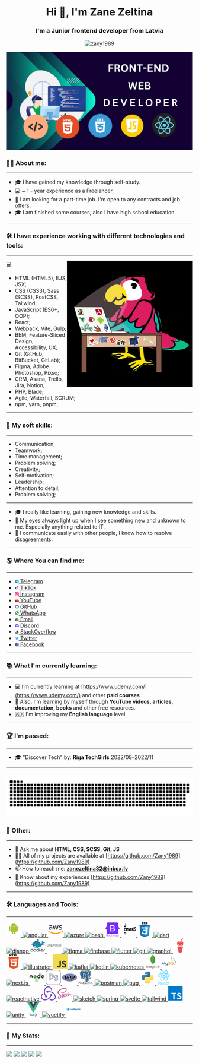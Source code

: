 <!--suppress ALL -->
<h1 align="center">Hi 👋, I'm Zane Zeltina</h1>
<h3 align="center">I'm a Junior frontend developer from Latvia</h3>

<p align="center"> <img src="https://komarev.com/ghpvc/?username=zany1989&label=Profile%20views&color=0e75b6&style=flat" alt="zany1989" /> </p>

![](assets/main-bg.png)

### 👩🏻 About me:
___
* 🎓 I have gained my knowledge through self-study.
* 💻 ~ 1 - year experience as a Freelancer.
* 💼 I am looking for a part-time job. I'm open to any contracts and job offers.
* 🎓 I am finished some courses, also I have high school education.
___
### 🛠️ I have experience working with different **technologies** and **tools**:
___
💻<img align="right" width="340" alt="coding-bird" src="assets/coding-bird.gif" />
  - HTML (HTML5), EJS, JSX;
  - CSS (CSS3), Sass (SCSS), PostCSS, Tailwind;
  - JavaScript (ES6+, OOP);
  - React;
  - Webpack, Vite, Gulp;
  - BEM, Feature-Sliced Design, Accessibility, UX;
  - Git (GitHub, BitBucket, GitLab);
  - Figma, Adobe Photoshop, Pixso;
  - CRM, Asana, Trello, Jira, Notion;
  - PHP, Blade;
  - Agile, Waterfall, SCRUM;
  - npm, yarn, pnpm;
___
### 🔑 My soft skills:
___
  - Communication;
  - Teamwork;
  - Time management;
  - Problem solving;
  - Creativity;
  - Self-motivation;
  - Leadership;
  - Attention to detail;
  - Problem solving;
___
* 🎓 I really like learning, gaining new knowledge and skills.
* 👀 My eyes always light up when I see something new and unknown to me. Especially 
  anything related to IT.
* 💬 I communicate easily with other people, I know how to resolve disagreements.
___
### 🌎 Where You can find me:
___
- <img src="assets/icons/platforms/telegram.svg" width="10"/><a href="https://t.me/Zany1989" target="_blank"> Telegram</a>
- <img src="assets/icons/platforms/tiktok.svg" width="10"/><a href="https://www.tiktok.com/@aleksanderlamkov" target="_blank"> TikTok</a>
- <img src="assets/icons/platforms/instagram.svg" width="10"/><a href="https://www.instagram.com/zanezeltina32/" target="_blank"> Instagram</a>
- <img src="assets/icons/platforms/youtube.svg" width="10"/><a href="https://www.youtube.com/@AleksanderLamkov" target="_blank"> YouTube</a>
- <img src="assets/icons/platforms/github.svg" width="10"/><a href="https://github.com/Zany1989" target="_blank"> GitHub</a>
- <img src="assets/icons/platforms/whatsapp.svg" width="10"/><a href="https://wa. me/3712909120" target="_blank"> WhatsApp</a>
- <img src="assets/icons/platforms/email.svg" width="10"/><a href="mailto:zanezeltina32@inbox.lv" target="_blank"> Email</a>
- <img src="assets/icons/platforms/discord.svg" width="10"/><a href="https://discord.gg/4b2c5e3f" target="_blank"> Discord</a>
- <img src="assets/icons/platforms/stackoverflow.svg" width="10"/><a href="https://stackoverflow.com/users/21370151/zany1919" target="_blank"> StackOverflow</a>
- <img src="assets/icons/platforms/twitter.svg" width="10"/><a href="https://x.com/ZaneZeltina35" target="_blank"> Twitter</a>
- <img src="assets/icons/platforms/facebook.svg" width="10"/><a href="https://www.facebook.com/aleksander.lamkov" target="_blank"> Facebook</a>
___
### 📚 What I'm currently learning:
___
- 💻 I’m currently learning at [https://www.udemy.com/](https://www.udemy.com/) and
  other **paid courses**
- 📑 Also, I'm learning by myself through **YouTube videos, articles, documentation, 
  books** and other free resources.
- 🇬🇧 I'm improving my **English language** level
___
### 🏆 I'm passed:
___
- 🎓 "Discover Tech" by: **Riga TechGirls** 2022/08–2022/11
___
###

<p align="center">
 <img width="600" src="assets/github-snake.svg" alt="snake"/>
</p>

### 🔖 Other:
___
- 💬 Ask me about **HTML, CSS, SCSS, Git, JS**
- 👨‍💻 All of my projects are available at [https://github.com/Zany1989](https://github.com/Zany1989)
- 📫 How to reach me: **zanezeltina32@inbox.lv**
- 📄 Know about my experiences [https://github.com/Zany1989](https://github.com/Zany1989)
___
### 🛠️ Languages and Tools:
___
<p align="left"> <a href="https://developer.android.com" target="_blank" 
rel="noreferrer"> <img src="https://raw.githubusercontent.com/devicons/devicon/master/icons/android/android-original-wordmark.svg" alt="android" width="40" height="40"/> </a> <a href="https://angular.io" target="_blank" rel="noreferrer"> <img src="https://angular.io/assets/images/logos/angular/angular.svg" alt="angular" width="40" height="40"/> </a> <a href="https://aws.amazon.com" target="_blank" rel="noreferrer"> <img src="https://raw.githubusercontent.com/devicons/devicon/master/icons/amazonwebservices/amazonwebservices-original-wordmark.svg" alt="aws" width="40" height="40"/> </a> <a href="https://azure.microsoft.com/en-in/" target="_blank" rel="noreferrer"> <img src="https://www.vectorlogo.zone/logos/microsoft_azure/microsoft_azure-icon.svg" alt="azure" width="40" height="40"/> </a> <a href="https://www.gnu.org/software/bash/" target="_blank" rel="noreferrer"> <img src="https://www.vectorlogo.zone/logos/gnu_bash/gnu_bash-icon.svg" alt="bash" width="40" height="40"/> </a> <a href="https://getbootstrap.com" target="_blank" rel="noreferrer"> <img src="https://raw.githubusercontent.com/devicons/devicon/master/icons/bootstrap/bootstrap-plain-wordmark.svg" alt="bootstrap" width="40" height="40"/> </a> <a href="https://canvasjs.com" target="_blank" rel="noreferrer"> <img src="https://raw.githubusercontent.com/Hardik0307/Hardik0307/master/assets/canvasjs-charts.svg" alt="canvasjs" width="40" height="40"/> </a> <a href="https://www.w3schools.com/css/" target="_blank" rel="noreferrer"> <img src="https://raw.githubusercontent.com/devicons/devicon/master/icons/css3/css3-original-wordmark.svg" alt="css3" width="40" height="40"/> </a> <a href="https://dart.dev" target="_blank" rel="noreferrer"> <img src="https://www.vectorlogo.zone/logos/dartlang/dartlang-icon.svg" alt="dart" width="40" height="40"/> </a> <a href="https://www.djangoproject.com/" target="_blank" rel="noreferrer"> <img src="https://cdn.worldvectorlogo.com/logos/django.svg" alt="django" width="40" height="40"/> </a> <a href="https://www.docker.com/" target="_blank" rel="noreferrer"> <img src="https://raw.githubusercontent.com/devicons/devicon/master/icons/docker/docker-original-wordmark.svg" alt="docker" width="40" height="40"/> </a> <a href="https://expressjs.com" target="_blank" rel="noreferrer"> <img src="https://raw.githubusercontent.com/devicons/devicon/master/icons/express/express-original-wordmark.svg" alt="express" width="40" height="40"/> </a> <a href="https://www.figma.com/" target="_blank" rel="noreferrer"> <img src="https://www.vectorlogo.zone/logos/figma/figma-icon.svg" alt="figma" width="40" height="40"/> </a> <a href="https://firebase.google.com/" target="_blank" rel="noreferrer"> <img src="https://www.vectorlogo.zone/logos/firebase/firebase-icon.svg" alt="firebase" width="40" height="40"/> </a> <a href="https://flutter.dev" target="_blank" rel="noreferrer"> <img src="https://www.vectorlogo.zone/logos/flutterio/flutterio-icon.svg" alt="flutter" width="40" height="40"/> </a> <a href="https://git-scm.com/" target="_blank" rel="noreferrer"> <img src="https://www.vectorlogo.zone/logos/git-scm/git-scm-icon.svg" alt="git" width="40" height="40"/> </a> <a href="https://graphql.org" target="_blank" rel="noreferrer"> <img src="https://www.vectorlogo.zone/logos/graphql/graphql-icon.svg" alt="graphql" width="40" height="40"/> </a> <a href="https://gulpjs.com" target="_blank" rel="noreferrer"> <img src="https://raw.githubusercontent.com/devicons/devicon/master/icons/gulp/gulp-plain.svg" alt="gulp" width="40" height="40"/> </a> <a href="https://www.w3.org/html/" target="_blank" rel="noreferrer"> <img src="https://raw.githubusercontent.com/devicons/devicon/master/icons/html5/html5-original-wordmark.svg" alt="html5" width="40" height="40"/> </a> <a href="https://www.adobe.com/in/products/illustrator.html" target="_blank" rel="noreferrer"> <img src="https://www.vectorlogo.zone/logos/adobe_illustrator/adobe_illustrator-icon.svg" alt="illustrator" width="40" height="40"/> </a> <a href="https://developer.mozilla.org/en-US/docs/Web/JavaScript" target="_blank" rel="noreferrer"> <img src="https://raw.githubusercontent.com/devicons/devicon/master/icons/javascript/javascript-original.svg" alt="javascript" width="40" height="40"/> </a> <a href="https://kafka.apache.org/" target="_blank" rel="noreferrer"> <img src="https://www.vectorlogo.zone/logos/apache_kafka/apache_kafka-icon.svg" alt="kafka" width="40" height="40"/> </a> <a href="https://kotlinlang.org" target="_blank" rel="noreferrer"> <img src="https://www.vectorlogo.zone/logos/kotlinlang/kotlinlang-icon.svg" alt="kotlin" width="40" height="40"/> </a> <a href="https://kubernetes.io" target="_blank" rel="noreferrer"> <img src="https://www.vectorlogo.zone/logos/kubernetes/kubernetes-icon.svg" alt="kubernetes" width="40" height="40"/> </a> <a href="https://www.mongodb.com/" target="_blank" rel="noreferrer"> <img src="https://raw.githubusercontent.com/devicons/devicon/master/icons/mongodb/mongodb-original-wordmark.svg" alt="mongodb" width="40" height="40"/> </a> <a href="https://www.mysql.com/" target="_blank" rel="noreferrer"> <img src="https://raw.githubusercontent.com/devicons/devicon/master/icons/mysql/mysql-original-wordmark.svg" alt="mysql" width="40" height="40"/> </a> <a href="https://nextjs.org/" target="_blank" rel="noreferrer"> <img src="https://cdn.worldvectorlogo.com/logos/nextjs-2.svg" alt="next.js" width="40" height="40"/> </a> <a href="https://nodejs.org" target="_blank" rel="noreferrer"> <img src="https://raw.githubusercontent.com/devicons/devicon/master/icons/nodejs/nodejs-original-wordmark.svg" alt="nodejs" width="40" height="40"/> </a> <a href="https://www.photoshop.com/en" target="_blank" rel="noreferrer"> <img src="https://raw.githubusercontent.com/devicons/devicon/master/icons/photoshop/photoshop-line.svg" alt="photoshop" width="40" height="40"/> </a> <a href="https://www.php.net" target="_blank" rel="noreferrer"> <img src="https://raw.githubusercontent.com/devicons/devicon/master/icons/php/php-original.svg" alt="php" width="40" height="40"/> </a> <a href="https://www.postgresql.org" target="_blank" rel="noreferrer"> <img src="https://raw.githubusercontent.com/devicons/devicon/master/icons/postgresql/postgresql-original-wordmark.svg" alt="postgresql" width="40" height="40"/> </a> <a href="https://postman.com" target="_blank" rel="noreferrer"> <img src="https://www.vectorlogo.zone/logos/getpostman/getpostman-icon.svg" alt="postman" width="40" height="40"/> </a> <a href="https://pugjs.org" target="_blank" rel="noreferrer"> <img src="https://cdn.worldvectorlogo.com/logos/pug.svg" alt="pug" width="40" height="40"/> </a> <a href="https://www.python.org" target="_blank" rel="noreferrer"> <img src="https://raw.githubusercontent.com/devicons/devicon/master/icons/python/python-original.svg" alt="python" width="40" height="40"/> </a> <a href="https://reactjs.org/" target="_blank" rel="noreferrer"> <img src="https://raw.githubusercontent.com/devicons/devicon/master/icons/react/react-original-wordmark.svg" alt="react" width="40" height="40"/> </a> <a href="https://reactnative.dev/" target="_blank" rel="noreferrer"> <img src="https://reactnative.dev/img/header_logo.svg" alt="reactnative" width="40" height="40"/> </a> <a href="https://redux.js.org" target="_blank" rel="noreferrer"> <img src="https://raw.githubusercontent.com/devicons/devicon/master/icons/redux/redux-original.svg" alt="redux" width="40" height="40"/> </a> <a href="https://sass-lang.com" target="_blank" rel="noreferrer"> <img src="https://raw.githubusercontent.com/devicons/devicon/master/icons/sass/sass-original.svg" alt="sass" width="40" height="40"/> </a> <a href="https://www.sketch.com/" target="_blank" rel="noreferrer"> <img src="https://www.vectorlogo.zone/logos/sketchapp/sketchapp-icon.svg" alt="sketch" width="40" height="40"/> </a> <a href="https://spring.io/" target="_blank" rel="noreferrer"> <img src="https://www.vectorlogo.zone/logos/springio/springio-icon.svg" alt="spring" width="40" height="40"/> </a> <a href="https://svelte.dev" target="_blank" rel="noreferrer"> <img src="https://upload.wikimedia.org/wikipedia/commons/1/1b/Svelte_Logo.svg" alt="svelte" width="40" height="40"/> </a> <a href="https://tailwindcss.com/" target="_blank" rel="noreferrer"> <img src="https://www.vectorlogo.zone/logos/tailwindcss/tailwindcss-icon.svg" alt="tailwind" width="40" height="40"/> </a> <a href="https://www.typescriptlang.org/" target="_blank" rel="noreferrer"> <img src="https://raw.githubusercontent.com/devicons/devicon/master/icons/typescript/typescript-original.svg" alt="typescript" width="40" height="40"/> </a> <a href="https://unity.com/" target="_blank" rel="noreferrer"> <img src="https://www.vectorlogo.zone/logos/unity3d/unity3d-icon.svg" alt="unity" width="40" height="40"/> </a> <a href="https://vuejs.org/" target="_blank" rel="noreferrer"> <img src="https://raw.githubusercontent.com/devicons/devicon/master/icons/vuejs/vuejs-original-wordmark.svg" alt="vue.js" width="40" height="40"/> </a> <a href="https://vuetifyjs.com/en/" target="_blank" rel="noreferrer"> <img src="https://bestofjs.org/logos/vuetify.svg" alt="vuetify" width="40" height="40"/> </a> <a href="https://webpack.js.org" target="_blank" rel="noreferrer"> <img src="https://raw.githubusercontent.com/devicons/devicon/d00d0969292a6569d45b06d3f350f463a0107b0d/icons/webpack/webpack-original-wordmark.svg" alt="webpack" width="40" height="40"/> </a> </p>

___
### 🔖 My Stats:
___
![](http://github-profile-summary-cards.vercel.app/api/cards/profile-details?username=Zany1989&theme=solarized)
![](http://github-profile-summary-cards.vercel.app/api/cards/repos-per-language?username=Zany1989&theme=solarized)
![](http://github-profile-summary-cards.vercel.app/api/cards/most-commit-language?username=Zany1989&theme=solarized)
![](http://github-profile-summary-cards.vercel.app/api/cards/stats?username=Zany1989&theme=solarized)
![](http://github-profile-summary-cards.vercel.app/api/cards/productive-time?username=Zany1989&theme=solarized)
